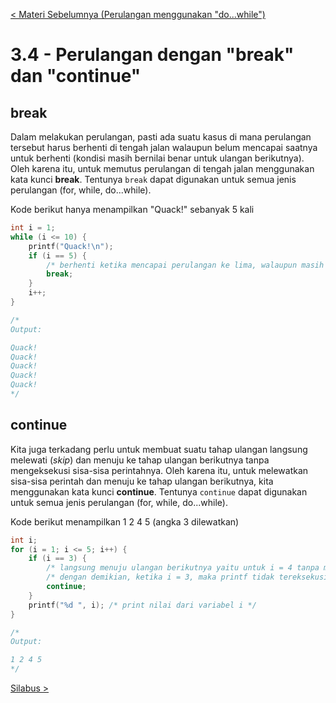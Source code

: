 [< Materi Sebelumnya (Perulangan menggunakan "do...while")](3-PerulanganMenggunakanDoWhile.md)

# 3.4 - Perulangan dengan "break" dan "continue"

## break

Dalam melakukan perulangan, pasti ada suatu kasus di mana perulangan tersebut harus berhenti di tengah jalan walaupun belum mencapai saatnya untuk berhenti (kondisi masih bernilai benar untuk ulangan berikutnya). Oleh karena itu, untuk memutus perulangan di tengah jalan menggunakan kata kunci **break**. Tentunya `break` dapat digunakan untuk semua jenis perulangan (for, while, do...while).

Kode berikut hanya menampilkan "Quack!" sebanyak 5 kali
```c
int i = 1;
while (i <= 10) {
    printf("Quack!\n");
    if (i == 5) {
        /* berhenti ketika mencapai perulangan ke lima, walaupun masih bisa dilanjutkan sampai i = 10 */
        break;
    }
    i++;
}

/*
Output:

Quack!
Quack!
Quack!
Quack!
Quack!
*/
```

## continue

Kita juga terkadang perlu untuk membuat suatu tahap ulangan langsung melewati (*skip*) dan menuju ke tahap ulangan berikutnya tanpa mengeksekusi sisa-sisa perintahnya. Oleh karena itu, untuk melewatkan sisa-sisa perintah dan menuju ke tahap ulangan berikutnya, kita menggunakan kata kunci **continue**. Tentunya `continue` dapat digunakan untuk semua jenis perulangan (for, while, do...while).

Kode berikut menampilkan 1 2 4 5 (angka 3 dilewatkan)
```c
int i;
for (i = 1; i <= 5; i++) {
    if (i == 3) {
        /* langsung menuju ulangan berikutnya yaitu untuk i = 4 tanpa mengeksekusi perintah-perintah setelah ini (printf) */
        /* dengan demikian, ketika i = 3, maka printf tidak tereksekusi sehingga angka 3 tidak tertampil di console */
        continue;
    }
    printf("%d ", i); /* print nilai dari variabel i */
}

/*
Output:

1 2 4 5
*/
```

[Silabus >](../silabus.md)
